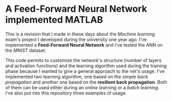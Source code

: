 # A Feed-Forward Neural Network implemented MATLAB
This is a revision that I made in these days about the <i>Machine learning</i> exam's project I developed during the university one year ago.
I've implemented a <b>Feed-Forward Neural Network</b> and I've tested the ANN on the <i>MNIST</i> dataset.

This code permits to customize the network's structure (number of layers and activation functions) and the learning algorithm used during the training phase because I wanted to give a general approach to the net's usage. I've implemented two learning algorithm, one based on the <i>simple back propagation</i> and another one based on the <b>resilient back propagation</b>. Both of them can be used either during an <i>online learning</i> or a <i>batch learning</i>.
I've also put into this repository three examples of usage.
